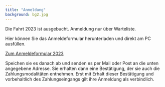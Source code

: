 ```yaml
---
title: "Anmeldung"
background: bg2.jpg
---
```

Die Fahrt 2023 ist ausgebucht. Anmeldung nur über Warteliste.

Hier können Sie das Anmeldeformular herunterladen und direkt am PC ausfüllen.


<a href="assets/images/IWF_Anmeldeformular_2023_.pdf" class="btn btn-outline-inverse btn-sm">Zum Anmeldeformular 2023</a>

Speichen sie es danach ab und senden es per Mail oder Post an die unten angegebene Adresse. 
Sie erhalten dann eine Bestätigung, der sie auch die Zahlungsmodalitäten entnehmen. Erst mit Erhalt dieser Bestätigung und vorbehaltlich des Zahlungseingangs gilt ihre Anmeldung als verbindlich.
